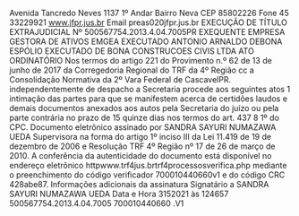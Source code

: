 Avenida Tancredo Neves 1137 1º Andar Bairro Neva CEP 85802226 Fone 45 33229921 www.jfpr.jus.br Email preas020jfpr.jus.br EXECUÇÃO DE TÍTULO EXTRAJUDICIAL Nº 500567754.2013.4.04.7005PR EXEQUENTE EMPRESA GESTORA DE ATIVOS EMGEA EXECUTADO ANTONIO ARNALDO DEBONA ESPÓLIO EXECUTADO DE BONA CONSTRUCOES CIVIS LTDA ATO ORDINATÓRIO Nos termos do artigo 221 do Provimento n.º 62 de 13 de junho de 2017 da Corregedoria Regional do TRF da 4º Região cc a Consolidação Normativa da 2º Vara Federal de CascavelPR. independentemente de despacho a Secretaria procede aos seguintes atos 1 intimação das partes para que se manifestem acerca de certidões laudos e demais documentos anexados aos autos pela Secretaria do juízo ou pela parte contrária no prazo de 15 quinze dias nos termos do art. 437 8 1º do CPC. Documento eletrônico assinado por SANDRA SAYURI NUMAZAWA UEDA Supervisora na forma do artigo 1º inciso III da Lei 11.419 de 19 de dezembro de 2006 e Resolução TRF 4º Região nº 17 de 26 de março de 2010. A conferência da autenticidade do documento está disponível no endereço eletrônico httpwww.trf4jus.brtrf4processosverifica.php mediante o preenchimento do código verificador 700010440660v1 e do código CRC 428abe87. Informações adicionais da assinatura Signatário a SANDRA SAYURI NUMAZAWA UEDA Data e Hora 3152021 às 124657 500567754.2013.4.04.7005 700010440660 .V1


